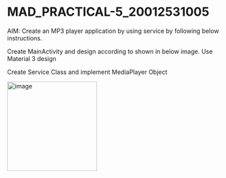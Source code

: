 # MAD_PRACTICAL-5_20012531005
AIM: Create an MP3 player application by using service by following below instructions.

Create MainActivity and design according to shown in below image. Use Material 3 design

Create Service Class and implement MediaPlayer Object

<img width="209" alt="image" src="https://user-images.githubusercontent.com/110806101/193402963-76ece6b1-5705-46e4-b189-40baefef8b2b.png">
